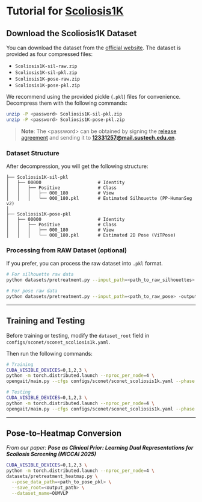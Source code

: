 # Tutorial for [Scoliosis1K](https://zhouzi180.github.io/Scoliosis1K)
## Download the Scoliosis1K Dataset

You can download the dataset from the [official website](https://zhouzi180.github.io/Scoliosis1K).
The dataset is provided as four compressed files:

* `Scoliosis1K-sil-raw.zip`
* `Scoliosis1K-sil-pkl.zip`
* `Scoliosis1K-pose-raw.zip`
* `Scoliosis1K-pose-pkl.zip`

We recommend using the provided pickle (`.pkl`) files for convenience.
Decompress them with the following commands:

```bash
unzip -P <password> Scoliosis1K-sil-pkl.zip
unzip -P <password> Scoliosis1K-pose-pkl.zip
```

> **Note**: The \<password\> can be obtained by signing the [release agreement](https://zhouzi180.github.io/Scoliosis1K/static/resources/Scoliosis1k_release_agreement.pdf) and sending it to **[12331257@mail.sustech.edu.cn](mailto:12331257@mail.sustech.edu.cn)**.

### Dataset Structure

After decompression, you will get the following structure:

```
├── Scoliosis1K-sil-pkl
│   ├── 00000                     # Identity
│   │   ├── Positive              # Class
│   │   │   ├── 000_180           # View
│   │   │   └── 000_180.pkl       # Estimated Silhouette (PP-HumanSeg v2)
│
├── Scoliosis1K-pose-pkl
│   ├── 00000                     # Identity
│   │   ├── Positive              # Class
│   │   │   ├── 000_180           # View
│   │   │   └── 000_180.pkl       # Estimated 2D Pose (ViTPose)
```

### Processing from RAW Dataset (optional)

If you prefer, you can process the raw dataset into `.pkl` format.

```bash
# For silhouette raw data
python datasets/pretreatment.py --input_path=<path_to_raw_silhouettes> -output_path=<output_path>

# For pose raw data
python datasets/pretreatment.py --input_path=<path_to_raw_pose> -output_path=<output_path> --pose --dataset=OUMVLP
```
---

## Training and Testing

Before training or testing, modify the `dataset_root` field in
`configs/sconet/sconet_scoliosis1k.yaml`.

Then run the following commands:

```bash
# Training
CUDA_VISIBLE_DEVICES=0,1,2,3 \
python -m torch.distributed.launch --nproc_per_node=4 \
opengait/main.py --cfgs configs/sconet/sconet_scoliosis1k.yaml --phase train --log_to_file

# Testing
CUDA_VISIBLE_DEVICES=0,1,2,3 \
python -m torch.distributed.launch --nproc_per_node=4 \
opengait/main.py --cfgs configs/sconet/sconet_scoliosis1k.yaml --phase test --log_to_file
```

---

## Pose-to-Heatmap Conversion

*From our paper: **Pose as Clinical Prior: Learning Dual Representations for Scoliosis Screening (MICCAI 2025)***

```bash
CUDA_VISIBLE_DEVICES=0,1,2,3 \
python -m torch.distributed.launch --nproc_per_node=4 \
datasets/pretreatment_heatmap.py \
  --pose_data_path=<path_to_pose_pkl> \
  --save_root=<output_path> \
  --dataset_name=OUMVLP
```